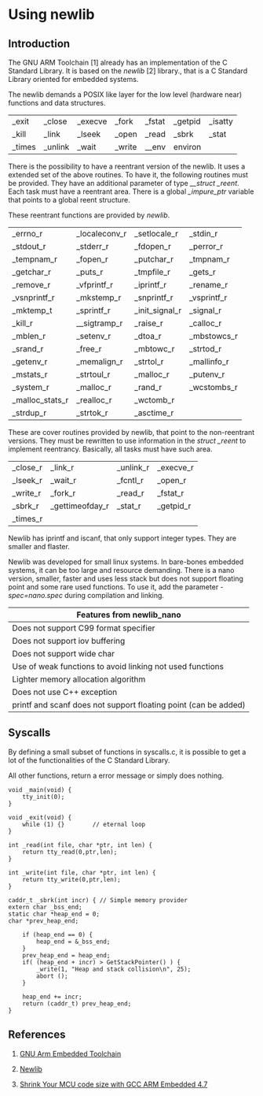Using newlib
============


Introduction
------------


The GNU ARM Toolchain [1] already has an implementation of the C Standard Library. It is based on
the *newlib* [2] library., that is a C Standard Library oriented for embedded systems.

The newlib demands a POSIX like layer for the low level (hardware near) functions and data 
structures.


|        |         |         |         |         |         |           |
|--------|---------|---------|---------|---------|---------|-----------|
| _exit  | _close  | _execve | _fork   | _fstat  | _getpid | _isatty   |
| _kill  | _link   | _lseek  | _open   | _read   | _sbrk   | _stat     |
| _times | _unlink | _wait   | _write  | __env   | environ |           |
 

There is the possibility to have a reentrant version of the newlib. It uses a extended set of the above routines.
To have it, the following routines must be provided. They have an additional
parameter of type *__struct _reent*. Each task must have a reentrant area. There is a global *_impure_ptr* variable that points to a global reent structure.


These reentrant functions are provided by *newlib*.

|               |                   |                   |                   |
|---------------|-------------------|-------------------|-------------------|
| _errno_r      | _localeconv_r     | _setlocale_r      | _stdin_r          |
| _stdout_r     | _stderr_r         | _fdopen_r         | _perror_r         |
| _tempnam_r    | _fopen_r          | _putchar_r        | _tmpnam_r         |
| _getchar_r    | _puts_r           | _tmpfile_r        | _gets_r           |
| _remove_r     | _vfprintf_r       | _iprintf_r        | _rename_r         |
| _vsnprintf_r  | _mkstemp_r        | _snprintf_r       | _vsprintf_r       |
| _mktemp_t     | _sprintf_r        | _init_signal_r    | _signal_r         |
| _kill_r       | __sigtramp_r      | _raise_r          | _calloc_r         |
| _mblen_r      | _setenv_r         | _dtoa_r           | _mbstowcs_r       |
| _srand_r      | _free_r           | _mbtowc_r         | _strtod_r         |
| _getenv_r     | _memalign_r       | _strtol_r         | _mallinfo_r       |
| _mstats_r     | _strtoul_r        | _malloc_r         | _putenv_r         |
| _system_r     | _malloc_r         | _rand_r           | _wcstombs_r       |
| _malloc_stats_r| _realloc_r       | _wctomb_r         |
| _strdup_r     | _strtok_r         | _asctime_r

These are cover routines provided by newlib, that point to the non-reentrant 
versions. They must be rewritten to use information in the *struct _reent* to
implement reentrancy. Basically, all tasks must have such area.

|               |                   |                   |                   |
|---------------|-------------------|-------------------|-------------------|
| _close_r      | _link_r           | _unlink_r         | _execve_r         |
| _lseek_r      | _wait_r           | _fcntl_r          | _open_r           |
| _write_r      | _fork_r           | _read_r           | _fstat_r          |
| _sbrk_r       | _gettimeofday_r   | _stat_r           | _getpid_r         |
| _times_r      |                   |                   |                   |

Newlib has iprintf and iscanf, that only support integer types. They are smaller and flaster.

Newlib was developed for small linux systems. In bare-bones embedded systems, it can be too large and resource demanding. There is a nano version, smaller, faster and uses less stack but does not support floating point and some
rare used functions. To use it, add the parameter *-spec=nano.spec*  during compilation and linking.

| Features from newlib_nano                                       |
|-----------------------------------------------------------------|
| Does not support C99 format specifier                           |
| Does not support iov buffering                                  |
| Does not support wide char                                      |
| Use of weak functions to avoid linking not used functions       |
| Lighter memory allocation algorithm                             |
| Does not use C++ exception                                      |
| printf and scanf does not support floating point (can be added) |


Syscalls
--------

By defining a small subset of functions in syscalls.c, it is possible to get a lot of the 
functionalities of the C Standard Library.

All other functions, return a error message or simply does nothing.


    void _main(void) {
        tty_init(0);
    }

    void _exit(void) {
        while (1) {}        // eternal loop
    }

    int _read(int file, char *ptr, int len) {
        return tty_read(0,ptr,len);
    }

    int _write(int file, char *ptr, int len) {
        return tty_write(0,ptr,len);
    }

    caddr_t _sbrk(int incr) { // Simple memory provider
    extern char _bss_end;
    static char *heap_end = 0;
    char *prev_heap_end;

        if (heap_end == 0) {
            heap_end = &_bss_end;
        }
        prev_heap_end = heap_end;
        if( (heap_end + incr) > GetStackPointer() ) {
            _write(1, "Heap and stack collision\n", 25);
            abort ();
        }

        heap_end += incr;
        return (caddr_t) prev_heap_end;
    }


References
----------

1. [GNU Arm Embedded Toolchain](https://developer.arm.com/tools-and-software/open-source-software/developer-tools/gnu-toolchain/gnu-rm)

2. [Newlib](https://sourceware.org/newlib/)
3. [Shrink Your MCU code size with GCC ARM Embedded 4.7](https://community.arm.com/developer/ip-products/system/b/embedded-blog/posts/shrink-your-mcu-code-size-with-gcc-arm-embedded-4-7)

